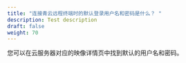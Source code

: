 ```yaml
---
title: "连接青云远程终端时的默认登录用户名和密码是什么？ "
description: Test description
draft: false
weight: 70
---
```


您可以在云服务器对应的映像详情页中找到默认的用户名和密码。
